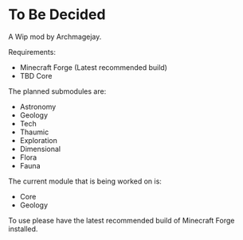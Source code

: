To Be Decided
===
A Wip mod by Archmagejay.

Requirements:
- Minecraft Forge (Latest recommended build)
- TBD Core

The planned submodules are:
- Astronomy
- Geology
- Tech
- Thaumic
- Exploration
- Dimensional
- Flora
- Fauna

The current module that is being worked on is:
- Core
- Geology

To use please have the latest recommended build of Minecraft Forge installed.
